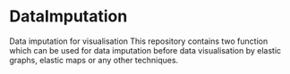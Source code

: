 # DataImputation
Data imputation for visualisation
This repository contains two function which can be used for data imputation before data visualisation by elastic graphs, elastic maps or any other techniques.

